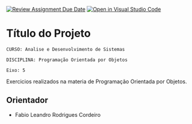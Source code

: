 [![Review Assignment Due Date](https://classroom.github.com/assets/deadline-readme-button-22041afd0340ce965d47ae6ef1cefeee28c7c493a6346c4f15d667ab976d596c.svg)](https://classroom.github.com/a/yaS4OAFT)
[![Open in Visual Studio Code](https://classroom.github.com/assets/open-in-vscode-2e0aaae1b6195c2367325f4f02e2d04e9abb55f0b24a779b69b11b9e10269abc.svg)](https://classroom.github.com/online_ide?assignment_repo_id=15804862&assignment_repo_type=AssignmentRepo)
# Título do Projeto

`CURSO: Analise e Desenvolvimento de Sistemas`

`DISCIPLINA: Programação Orientada por Objetos`

`Eixo: 5`

Exercicios realizados na materia de Programação Orientada por Objetos.

## Orientador

* Fabio Leandro Rodrigues Cordeiro


